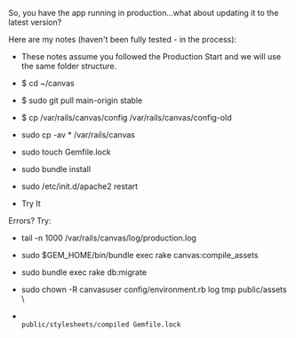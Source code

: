 So, you have the app running in production...what about updating it to the latest version?

Here are my notes (haven't been fully tested - in the process):

* These notes assume you followed the Production Start and we will use the same folder structure.

* $ cd ~/canvas

* $ sudo git pull main-origin stable

* $ cp /var/rails/canvas/config /var/rails/canvas/config-old

* sudo cp -av * /var/rails/canvas

* sudo touch Gemfile.lock

* sudo bundle install

* sudo /etc/init.d/apache2 restart

* Try It
 

Errors? Try:
* tail -n 1000 /var/rails/canvas/log/production.log

* sudo $GEM_HOME/bin/bundle exec rake canvas:compile_assets

* sudo bundle exec rake db:migrate

* sudo chown -R canvasuser config/environment.rb log tmp public/assets \
*                                                                public/stylesheets/compiled Gemfile.lock